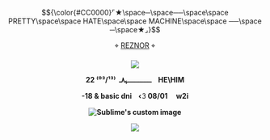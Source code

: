 
$${\color{#CC0000}⌜★\space─\space──\space\space PRETTY\space\space HATE\space\space MACHINE\space\space ──\space ─\space★⌟}$$

<p align="center">
⌖ <a href="https://rentry.co/stigmata">REZNOR</a> ⌖

<p align="center">
<h4 align="center"

![](https://komarev.com/ghpvc/?username=xvnoctis&label=VIEWS+++&color=FF0000)

  <p align="center">

<p align="center">
22‎ ‎⁽⁰³/¹³⁾ ‎ ـــــــــــــــــﮩ٨ـ ‎ ‎ ‎ HE\HIM
</p>
<p align="center">
-18 & basic dni ‎ ‎  ‎ ‹𝟹 08/01   ‎  ‎ ‎  ‎ w2i
</p>
<p align="center">  
<img src="https://gifcity.carrd.co/assets/images/gallery39/6130186d.gif?v=238ae5e6raw=true" alt="Sublime's custom image"/>
</p>


![](https://64.media.tumblr.com/95314c44942639b274740f8105baba04/a7cac75b2f929645-f5/s100x200/2f420e20a6e320978023df5d7fbf23928951d6dd.gifv)































































